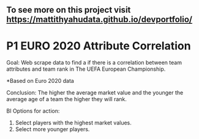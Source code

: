 ## To see more on this project visit https://mattithyahudata.github.io/devportfolio/
# P1 EURO 2020 Attribute Correlation

Goal: Web scrape data to find a if there is a correlation between team attributes and team rank in The UEFA European Championship.


*Based on Euro 2020 data


Conclusion: The higher the average market value and the younger the average age of a team the higher they will rank. 

BI Options for action:
1. Select players with the highest market values.
2. Select more younger players. 



